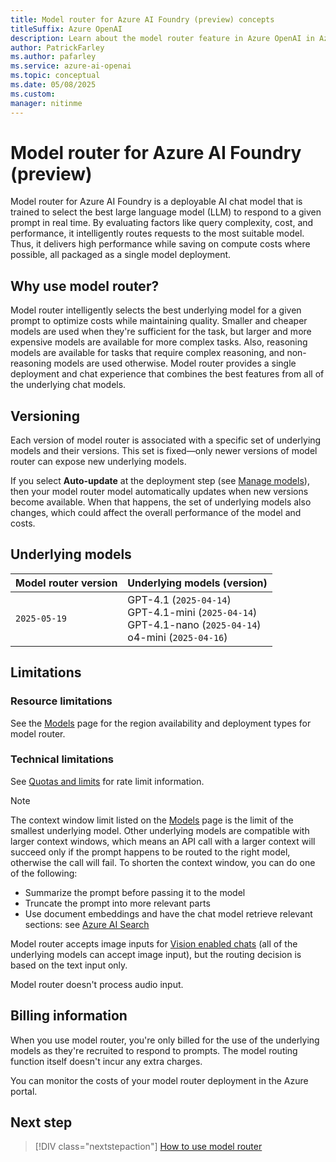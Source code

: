 ```yaml
---
title: Model router for Azure AI Foundry (preview) concepts
titleSuffix: Azure OpenAI
description: Learn about the model router feature in Azure OpenAI in Azure AI Foundry Models.
author: PatrickFarley
ms.author: pafarley
ms.service: azure-ai-openai
ms.topic: conceptual 
ms.date: 05/08/2025
ms.custom: 
manager: nitinme
---
```


# Model router for Azure AI Foundry (preview)

Model router for Azure AI Foundry is a deployable AI chat model that is trained to select the best large language model (LLM) to respond to a given prompt in real time. By evaluating factors like query complexity, cost, and performance, it intelligently routes requests to the most suitable model. Thus, it delivers high performance while saving on compute costs where possible, all packaged as a single model deployment.

## Why use model router?

Model router intelligently selects the best underlying model for a given prompt to optimize costs while maintaining quality. Smaller and cheaper models are used when they're sufficient for the task, but larger and more expensive models are available for more complex tasks. Also, reasoning models are available for tasks that require complex reasoning, and non-reasoning models are used otherwise. Model router provides a single deployment and chat experience that combines the best features from all of the underlying chat models.

## Versioning 

Each version of model router is associated with a specific set of underlying models and their versions. This set is fixed&mdash;only newer versions of model router can expose new underlying models.

If you select **Auto-update** at the deployment step (see [Manage models](/azure/ai-services/openai/how-to/working-with-models?tabs=powershell#model-updates)), then your model router model automatically updates when new versions become available. When that happens, the set of underlying models also changes, which could affect the overall performance of the model and costs.

## Underlying models

|Model router version|Underlying models (version)|
|---|---|
|`2025-05-19`|GPT-4.1 (`2025-04-14`)</br>GPT-4.1-mini (`2025-04-14`)</br>GPT-4.1-nano (`2025-04-14`) </br>o4-mini (`2025-04-16`) |


## Limitations

### Resource limitations

See the [Models](../concepts/models.md#model-router) page for the region availability and deployment types for model router.

### Technical limitations

See [Quotas and limits](/azure/ai-services/openai/quotas-limits) for rate limit information.

> [!NOTE]
> The context window limit listed on the [Models](../concepts/models.md#model-router) page is the limit of the smallest underlying model. Other underlying models are compatible with larger context windows, which means an API call with a larger context will succeed only if the prompt happens to be routed to the right model, otherwise the call will fail. To shorten the context window, you can do one of the following:
> - Summarize the prompt before passing it to the model
> - Truncate the prompt into more relevant parts
> - Use document embeddings and have the chat model retrieve relevant sections: see [Azure AI Search](/azure/search/search-what-is-azure-search) 

Model router accepts image inputs for [Vision enabled chats](/azure/ai-services/openai/how-to/gpt-with-vision) (all of the underlying models can accept image input), but the routing decision is based on the text input only.

Model router doesn't process audio input.

## Billing information

When you use model router, you're only billed for the use of the underlying models as they're recruited to respond to prompts. The model routing function itself doesn't incur any extra charges.

You can monitor the costs of your model router deployment in the Azure portal.

## Next step

> [!DIV class="nextstepaction"]
> [How to use model router](../how-to/model-router.md)
